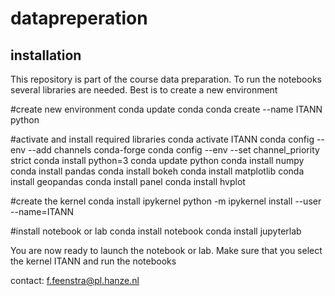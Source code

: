 # datapreperation

## installation
This repository is part of the course data preparation. To run the notebooks several libraries are needed. 
Best is to create a new environment 

  #create new environment
  conda update conda
  conda create --name ITANN python
  
  #activate and install required libraries
  conda activate ITANN
  conda config --env --add channels conda-forge
  conda config --env --set channel_priority strict
  conda install python=3
  conda update python
  conda install numpy
  conda install pandas
  conda install bokeh
  conda install matplotlib
  conda install geopandas
  conda install panel
  conda install hvplot
  
  #create the kernel
  conda install ipykernel
  python -m ipykernel install --user --name=ITANN
  
  #install notebook or lab
  conda install notebook
  conda install jupyterlab
  
  
 You are now ready to launch the notebook or lab. Make sure that you select the kernel ITANN and run the notebooks
 
 
 
 contact: f.feenstra@pl.hanze.nl

